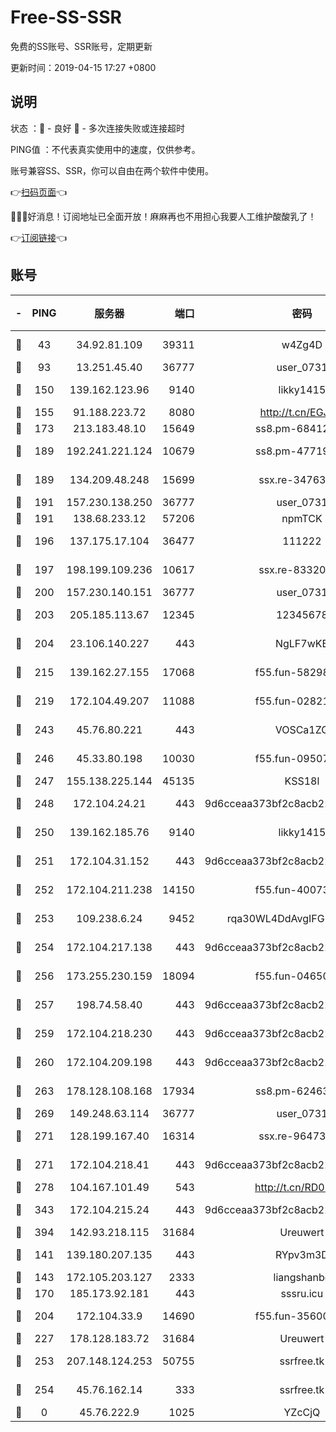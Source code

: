 # Free-SS-SSR

免费的SS账号、SSR账号，定期更新

更新时间：2019-04-15 17:27 +0800

## 说明

状态     ：🙂 - 良好 🙁 - 多次连接失败或连接超时

PING值   ：不代表真实使用中的速度，仅供参考。

账号兼容SS、SSR，你可以自由在两个软件中使用。

👉[扫码页面](https://liesauer.github.io/Free-SS-SSR/)👈

🎉🎉🎉好消息！订阅地址已全面开放！麻麻再也不用担心我要人工维护酸酸乳了！

👉[订阅链接](https://www.liesauer.net/yogurt/subscribe?ACCESS_TOKEN=DAYxR3mMaZAsaqUb)👈

## 账号

|-|PING|服务器|端口|密码|加密方式|区域|
|:----:|:----:|:-----:|-----:|:----:|:----:|:----:|
|🙂|43|34.92.81.109|39311|w4Zg4D|chacha20-ietf|US|
|🙂|93|13.251.45.40|36777|user_0731|chacha20|SG|
|🙂|150|139.162.123.96|9140|likky1415|aes-256-cfb|JP|
|🙂|155|91.188.223.72|8080|http://t.cn/EGJIyrl|rc4-md5|RU|
|🙂|173|213.183.48.10|15649|ss8.pm-68412526|rc4-md5|RU|
|🙂|189|192.241.221.124|10679|ss8.pm-47719992|aes-256-cfb|US|
|🙂|189|134.209.48.248|15699|ssx.re-34763141|aes-256-cfb|US|
|🙂|191|157.230.138.250|36777|user_0731|chacha20|US|
|🙂|191|138.68.233.12|57206|npmTCK|rc4-md5|US|
|🙂|196|137.175.17.104|36477|111222|aes-256-cfb|US|
|🙂|197|198.199.109.236|10617|ssx.re-83320233|aes-256-cfb|US|
|🙂|200|157.230.140.151|36777|user_0731|chacha20|US|
|🙂|203|205.185.113.67|12345|12345678|aes-256-cfb|US|
|🙂|204|23.106.140.227|443|NgLF7wKB|aes-256-cfb|US|
|🙂|215|139.162.27.155|17068|f55.fun-58298505|aes-256-cfb|SG|
|🙂|219|172.104.49.207|11088|f55.fun-02821089|aes-256-cfb|SG|
|🙂|243|45.76.80.221|443|VOSCa1ZG|aes-256-cfb|DE|
|🙂|246|45.33.80.198|10030|f55.fun-09507611|aes-256-cfb|US|
|🙂|247|155.138.225.144|45135|KSS18l|rc4-md5|US|
|🙂|248|172.104.24.21|443|9d6cceaa373bf2c8acb22e60b6a58be6|aes-256-cfb|US|
|🙂|250|139.162.185.76|9140|likky1415|aes-256-cfb|DE|
|🙂|251|172.104.31.152|443|9d6cceaa373bf2c8acb22e60b6a58be6|aes-256-cfb|US|
|🙂|252|172.104.211.238|14150|f55.fun-40073932|aes-256-cfb|US|
|🙂|253|109.238.6.24|9452|rqa30WL4DdAvgIFG6Fs3znzTa|aes-256-cfb|FR|
|🙂|254|172.104.217.138|443|9d6cceaa373bf2c8acb22e60b6a58be6|aes-256-cfb|US|
|🙂|256|173.255.230.159|18094|f55.fun-04650736|aes-256-cfb|US|
|🙂|257|198.74.58.40|443|9d6cceaa373bf2c8acb22e60b6a58be6|aes-256-cfb|US|
|🙂|259|172.104.218.230|443|9d6cceaa373bf2c8acb22e60b6a58be6|aes-256-cfb|US|
|🙂|260|172.104.209.198|443|9d6cceaa373bf2c8acb22e60b6a58be6|aes-256-cfb|US|
|🙂|263|178.128.108.168|17934|ss8.pm-62463695|aes-256-cfb|SG|
|🙂|269|149.248.63.114|36777|user_0731|chacha20|CA|
|🙂|271|128.199.167.40|16314|ssx.re-96473928|aes-256-cfb|SG|
|🙂|271|172.104.218.41|443|9d6cceaa373bf2c8acb22e60b6a58be6|aes-256-cfb|US|
|🙂|278|104.167.101.49|543|http://t.cn/RD0D7sx|rc4-md5|CA|
|🙂|343|172.104.215.24|443|9d6cceaa373bf2c8acb22e60b6a58be6|aes-256-cfb|US|
|🙂|394|142.93.218.115|31684|Ureuwert|chacha20|IN|
|🙂|141|139.180.207.135|443|RYpv3m3D|aes-256-cfb|JP|
|🙂|143|172.105.203.127|2333|liangshanbo|chacha20|JP|
|🙂|170|185.173.92.181|443|sssru.icu|rc4-md5|RU|
|🙂|204|172.104.33.9|14690|f55.fun-35600745|aes-256-cfb|SG|
|🙂|227|178.128.183.72|31684|Ureuwert|chacha20|US|
|🙂|253|207.148.124.253|50755|ssrfree.tk|aes-256-cfb|SG|
|🙂|254|45.76.162.14|333|ssrfree.tk|aes-256-cfb|SG|
|🙁|0|45.76.222.9|1025|YZcCjQ|rc4-md5|JP|
